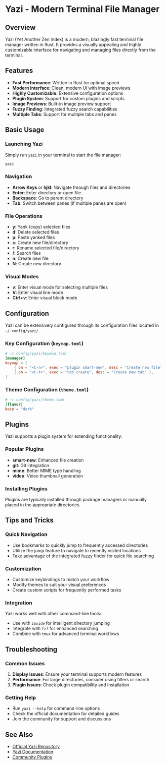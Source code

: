 # Yazi - Modern Terminal File Manager

## Overview

Yazi (Yet Another Zen Index) is a modern, blazingly fast terminal file manager written in Rust. It provides a visually appealing and highly customizable interface for navigating and managing files directly from the terminal.

## Features

- **Fast Performance**: Written in Rust for optimal speed
- **Modern Interface**: Clean, modern UI with image previews
- **Highly Customizable**: Extensive configuration options
- **Plugin System**: Support for custom plugins and scripts
- **Image Previews**: Built-in image preview support
- **Fuzzy Finding**: Integrated fuzzy search capabilities
- **Multiple Tabs**: Support for multiple tabs and panes

## Basic Usage

### Launching Yazi

Simply run `yazi` in your terminal to start the file manager:

```bash
yazi
```

### Navigation

- **Arrow Keys** or **hjkl**: Navigate through files and directories
- **Enter**: Enter directory or open file
- **Backspace**: Go to parent directory
- **Tab**: Switch between panes (if multiple panes are open)

### File Operations

- **y**: Yank (copy) selected files
- **d**: Delete selected files
- **p**: Paste yanked files
- **c**: Create new file/directory
- **r**: Rename selected file/directory
- **/**: Search files
- **n**: Create new file
- **N**: Create new directory

### Visual Modes

- **v**: Enter visual mode for selecting multiple files
- **V**: Enter visual line mode
- **Ctrl+v**: Enter visual block mode

## Configuration

Yazi can be extensively configured through its configuration files located in `~/.config/yazi/`.

### Key Configuration (`keymap.toml`)

```toml
# ~/.config/yazi/keymap.toml
[manager]
keymap = [
    { on = "<C-n>", exec = "plugin smart-new", desc = "Create new file" },
    { on = "<C-t>", exec = "tab_create", desc = "Create new tab" },
]
```

### Theme Configuration (`theme.toml`)

```toml
# ~/.config/yazi/theme.toml
[flavor]
base = "dark"
```

## Plugins

Yazi supports a plugin system for extending functionality:

### Popular Plugins

- **smart-new**: Enhanced file creation
- **git**: Git integration
- **mime**: Better MIME type handling
- **video**: Video thumbnail generation

### Installing Plugins

Plugins are typically installed through package managers or manually placed in the appropriate directories.

## Tips and Tricks

### Quick Navigation

- Use bookmarks to quickly jump to frequently accessed directories
- Utilize the jump feature to navigate to recently visited locations
- Take advantage of the integrated fuzzy finder for quick file searching

### Customization

- Customize keybindings to match your workflow
- Modify themes to suit your visual preferences
- Create custom scripts for frequently performed tasks

### Integration

Yazi works well with other command-line tools:
- Use with `zoxide` for intelligent directory jumping
- Integrate with `fzf` for enhanced searching
- Combine with `tmux` for advanced terminal workflows

## Troubleshooting

### Common Issues

1. **Display Issues**: Ensure your terminal supports modern features
2. **Performance**: For large directories, consider using filters or search
3. **Plugin Issues**: Check plugin compatibility and installation

### Getting Help

- Run `yazi --help` for command-line options
- Check the official documentation for detailed guides
- Join the community for support and discussions

## See Also

- [Official Yazi Repository](https://github.com/sxyazi/yazi)
- [Yazi Documentation](https://yazi-rs.github.io/)
- [Community Plugins](https://github.com/yazi-rs/plugins)